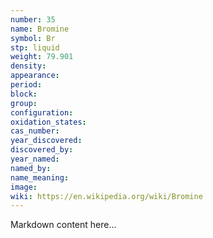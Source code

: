 ```yaml
---
number: 35
name: Bromine
symbol: Br
stp: liquid
weight: 79.901
density:
appearance:
period:
block:
group:
configuration:
oxidation_states:
cas_number:
year_discovered:
discovered_by:
year_named:
named_by:
name_meaning:
image:
wiki: https://en.wikipedia.org/wiki/Bromine
---
```


Markdown content here...
